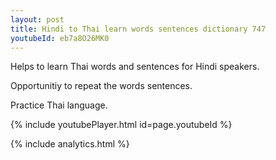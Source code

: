 ```yaml
---
layout: post
title: Hindi to Thai learn words sentences dictionary 747 
youtubeId: eb7a8O26MK0
---
```

 
 
Helps to learn Thai words and sentences for Hindi speakers.

Opportunitiy to repeat the words sentences. 

Practice Thai language. 
 
{% include youtubePlayer.html id=page.youtubeId %}
 
 
{% include analytics.html %}